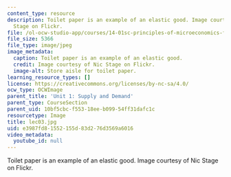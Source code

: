 ```yaml
---
content_type: resource
description: Toilet paper is an example of an elastic good. Image courtesy of Nic
  Stage on Flickr.
file: /ol-ocw-studio-app/courses/14-01sc-principles-of-microeconomics-fall-2011/e3987fd81552155d83d276d3569a6016_lec03.jpg
file_size: 5366
file_type: image/jpeg
image_metadata:
  caption: Toilet paper is an example of an elastic good.
  credit: Image courtesy of Nic Stage on Flickr.
  image-alt: Store aisle for toilet paper.
learning_resource_types: []
license: https://creativecommons.org/licenses/by-nc-sa/4.0/
ocw_type: OCWImage
parent_title: 'Unit 1: Supply and Demand'
parent_type: CourseSection
parent_uid: 10bf5cbc-f553-18ee-b099-54ff31dafc1c
resourcetype: Image
title: lec03.jpg
uid: e3987fd8-1552-155d-83d2-76d3569a6016
video_metadata:
  youtube_id: null
---
```

Toilet paper is an example of an elastic good. Image courtesy of Nic Stage on Flickr.